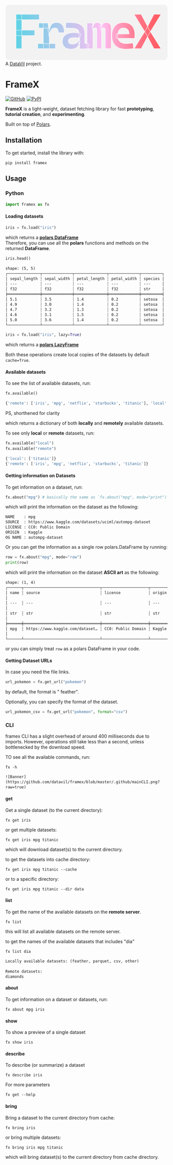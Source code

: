 ![Banner](https://github.com/datavil/framex/blob/master/.github/framex_banner_narrower.png?raw=true)
A [DataVil](https://github.com/datavil) project.

# FrameX

[![GitHub](https://img.shields.io/badge/GitHub-100000?style=flat&logo=github&logoColor=white)](https://github.com/DataVil/framex) [![PyPI](https://img.shields.io/pypi/v/framex?color=blue)](https://pypi.org/project/framex/)

**FrameX** is a light-weight, dataset fetching library for fast **prototyping**, **tutorial creation**, and **experimenting**.

Built on top of [Polars](https://pola.rs/).

## Installation

To get started, install the library with:

``` shell
pip install framex
```

## Usage

### Python

``` python
import framex as fx
```

#### Loading datasets

``` python
iris = fx.load("iris")
```

which returns a [**polars DataFrame**](https://docs.pola.rs/api/python/stable/reference/dataframe/index.html)\
Therefore, you can use all the **polars** functions and methods on the returned **DataFrame**.

``` python
iris.head()
```

``` text
shape: (5, 5)
┌──────────────┬─────────────┬──────────────┬─────────────┬─────────┐
│ sepal_length ┆ sepal_width ┆ petal_length ┆ petal_width ┆ species │
│ ---          ┆ ---         ┆ ---          ┆ ---         ┆ ---     │
│ f32          ┆ f32         ┆ f32          ┆ f32         ┆ str     │
╞══════════════╪═════════════╪══════════════╪═════════════╪═════════╡
│ 5.1          ┆ 3.5         ┆ 1.4          ┆ 0.2         ┆ setosa  │
│ 4.9          ┆ 3.0         ┆ 1.4          ┆ 0.2         ┆ setosa  │
│ 4.7          ┆ 3.2         ┆ 1.3          ┆ 0.2         ┆ setosa  │
│ 4.6          ┆ 3.1         ┆ 1.5          ┆ 0.2         ┆ setosa  │
│ 5.0          ┆ 3.6         ┆ 1.4          ┆ 0.2         ┆ setosa  │
└──────────────┴─────────────┴──────────────┴─────────────┴─────────┘
```

``` python
iris = fx.load("iris", lazy=True)
```

which returns a [**polars LazyFrame**](https://docs.pola.rs/api/python/stable/reference/lazyframe/index.html)

Both these operations create local copies of the datasets by default `cache=True`.

#### Available datasets

To see the list of available datasets, run:

``` python
fx.available()
```


``` python
{'remote': ['iris', 'mpg', 'netflix', 'starbucks', 'titanic'], 'local': ['titanic']}
```
PS, shorthened for clarity

which returns a dictionary of both **locally** and **remotely** available datasets.

To see only **local** or **remote** datasets, run:

``` python
fx.available("local")
fx.available("remote")
```

``` python
{'local': ['titanic']}
{'remote': ['iris', 'mpg', 'netflix', 'starbucks', 'titanic']}
```

#### Getting information on Datasets

To get information on a dataset, run:

``` python
fx.about("mpg") # basically the same as `fx.about("mpg", mode="print")`
```

which will print the information on the dataset as the following:

``` text
NAME    : mpg
SOURCE  : https://www.kaggle.com/datasets/uciml/autompg-dataset
LICENSE : CC0: Public Domain
ORIGIN  : Kaggle
OG NAME : autompg-dataset
```

Or you can get the information as a single row polars.DataFrame by running:

``` python
row = fx.about("mpg", mode="row")
print(row)
```

which will print the information on the dataset **ASCII art** as the following:

``` text
shape: (1, 4)
┌──────┬─────────────────────────────────┬────────────────────┬────────┐       
│ name ┆ source                          ┆ license            ┆ origin │       
│ ---  ┆ ---                             ┆ ---                ┆ ---    │       
│ str  ┆ str                             ┆ str                ┆ str    │       
╞══════╪═════════════════════════════════╪════════════════════╪════════╡       
│ mpg  ┆ https://www.kaggle.com/dataset… ┆ CC0: Public Domain ┆ Kaggle │       
└──────┴─────────────────────────────────┴────────────────────┴────────┘ 
```

or you can simply treat `row` as a polars DataFrame in your code.

#### Getting Dataset URLs

In case you need the file links.

``` python
url_pokemon = fx.get_url("pokemon")
```

by default, the format is " feather".

Optionally, you can specify the format of the dataset.

``` python
url_pokemon_csv = fx.get_url("pokemon", format="csv")
```

### CLI

framex CLI has a slight overhead of around 400 milliseconds due to imports. However, operations still take less than a second, unless bottlenecked by the download speed. 

TO see all the available commands, run:
``` shell
fx -h
```

```
![Banner](https://github.com/datavil/framex/blob/master/.github/mainCLI.png?raw=true)
```

#### get

Get a single dataset (to the current directory):

``` shell
fx get iris
```

or get multiple datasets:

``` shell
fx get iris mpg titanic
```

which will download dataset(s) to the current directory.

to get the datasets into cache directory:

``` shell
fx get iris mpg titanic --cache
```

or to a specific directory:

``` shell
fx get iris mpg titanic --dir data
```

#### list

To get the name of the available datasets on the **remote server**.

``` shell
fx list
```

this will list all available datasets on the remote server.


to get the names of the available datasets that includes "dia"
``` shell
fx list dia
```

``` shell	
Locally available datasets: (feather, parquet, csv, other)

Remote datasets:
diamonds
```

#### about

To get information on a dataset or datasets, run:

``` shell
fx about mpg iris
```

#### show

To show a preview of a single dataset

``` shell
fx show iris
```

#### describe

To describe (or summarize) a dataset

``` shell
fx describe iris
```

For more parameters

``` shell
fx get --help
```

#### bring

Bring a dataset to the current directory from cache:

``` shell
fx bring iris
```

or bring multiple datasets:

``` shell
fx bring iris mpg titanic
```

which will bring dataset(s) to the current directory from cache directory.